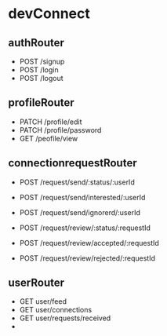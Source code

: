 # devConnect

## authRouter
- POST /signup
- POST /login
- POST /logout

## profileRouter
- PATCH /profile/edit
- PATCH /profile/password
- GET /peofile/view

## connectionrequestRouter
- POST /request/send/:status/:userId

- POST /request/send/interested/:userId
- POST /request/send/ignorerd/:userId

- POST /request/review/:status/:requestId

- POST /request/review/accepted/:requestId
- POST /request/review/rejected/:requestId

## userRouter
- GET user/feed
- GET user/connections
- GET user/requests/received
-